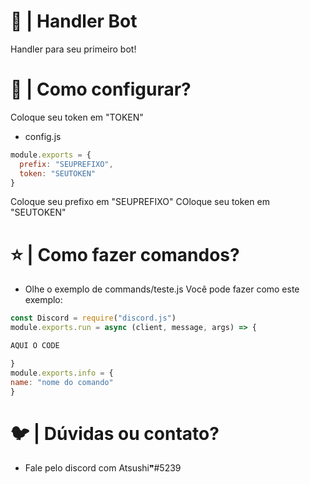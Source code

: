 # 🌊 | Handler Bot
Handler para seu primeiro bot!
# 🥥 | Como configurar?
Coloque seu token em "TOKEN"
- config.js
```js
module.exports = {
  prefix: "SEUPREFIXO",
  token: "SEUTOKEN"
}
```
Coloque seu prefixo em "SEUPREFIXO"
COloque seu token em "SEUTOKEN"
# ⭐️ | Como fazer comandos?
- Olhe o exemplo de commands/teste.js
Você pode fazer como este exemplo:
```js
const Discord = require("discord.js")
module.exports.run = async (client, message, args) => {

AQUI O CODE

}
module.exports.info = {
name: "nome do comando"
}
```
# 🐦 | Dúvidas ou contato?
- Fale pelo discord com Atsushi❞#5239
